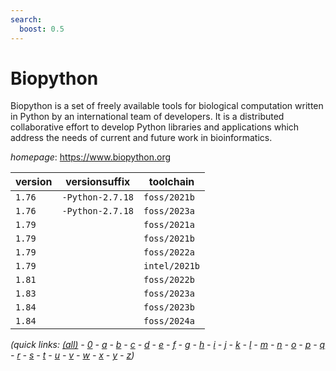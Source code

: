 ```yaml
---
search:
  boost: 0.5
---
```

# Biopython

Biopython is a set of freely available tools for biological  computation written in Python by an international team of developers. It is  a distributed collaborative effort to develop Python libraries and  applications which address the needs of current and future work in  bioinformatics.

*homepage*: <https://www.biopython.org>

version | versionsuffix | toolchain
--------|---------------|----------
``1.76`` | ``-Python-2.7.18`` | ``foss/2021b``
``1.76`` | ``-Python-2.7.18`` | ``foss/2023a``
``1.79`` |  | ``foss/2021a``
``1.79`` |  | ``foss/2021b``
``1.79`` |  | ``foss/2022a``
``1.79`` |  | ``intel/2021b``
``1.81`` |  | ``foss/2022b``
``1.83`` |  | ``foss/2023a``
``1.84`` |  | ``foss/2023b``
``1.84`` |  | ``foss/2024a``


*(quick links: [(all)](../index.md) - [0](../0/index.md) - [a](../a/index.md) - [b](../b/index.md) - [c](../c/index.md) - [d](../d/index.md) - [e](../e/index.md) - [f](../f/index.md) - [g](../g/index.md) - [h](../h/index.md) - [i](../i/index.md) - [j](../j/index.md) - [k](../k/index.md) - [l](../l/index.md) - [m](../m/index.md) - [n](../n/index.md) - [o](../o/index.md) - [p](../p/index.md) - [q](../q/index.md) - [r](../r/index.md) - [s](../s/index.md) - [t](../t/index.md) - [u](../u/index.md) - [v](../v/index.md) - [w](../w/index.md) - [x](../x/index.md) - [y](../y/index.md) - [z](../z/index.md))*

